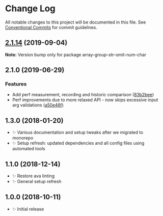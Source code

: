 # Change Log

All notable changes to this project will be documented in this file.
See [Conventional Commits](https://conventionalcommits.org) for commit guidelines.

## [2.1.14](https://gitlab.com/codsen/codsen/compare/array-group-str-omit-num-char@2.1.13...array-group-str-omit-num-char@2.1.14) (2019-09-04)

**Note:** Version bump only for package array-group-str-omit-num-char





## 2.1.0 (2019-06-29)

### Features

- Add perf measurement, recording and historic comparison ([83b2bee](https://gitlab.com/codsen/codsen/commit/83b2bee))
- Perf improvements due to more relaxed API - now skips excessive input arg validations ([a50e46f](https://gitlab.com/codsen/codsen/commit/a50e46f))

## 1.3.0 (2018-01-20)

- ✨ Various documentation and setup tweaks after we migrated to monorepo
- ✨ Setup refresh: updated dependencies and all config files using automated tools

## 1.1.0 (2018-12-14)

- ✨ Restore ava linting
- ✨ General setup refresh

## 1.0.0 (2018-10-11)

- ✨ Initial release
